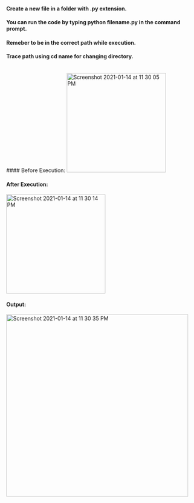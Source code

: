 #### Create a new file in a folder with .py extension.
#### You can run the code by typing python filename.py in the command prompt.
#### Remeber to be in the correct path while execution. 
#### Trace path using cd name for changing directory.

<br/>
#### Before Execution: 
<img width="262" alt="Screenshot 2021-01-14 at 11 30 05 PM" src="https://user-images.githubusercontent.com/59869563/104630376-af519100-56c0-11eb-8c35-791e4ff9ebe4.png">

#### After Execution:
<img width="262" alt="Screenshot 2021-01-14 at 11 30 14 PM" src="https://user-images.githubusercontent.com/59869563/104630381-b1b3eb00-56c0-11eb-931c-d160c102c827.png">

#### Output:
<img width="481" alt="Screenshot 2021-01-14 at 11 30 35 PM" src="https://user-images.githubusercontent.com/59869563/104630388-b37dae80-56c0-11eb-9f90-1b92479b5318.png">
